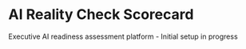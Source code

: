 # AI Reality Check Scorecard

Executive AI readiness assessment platform - Initial setup in progress
